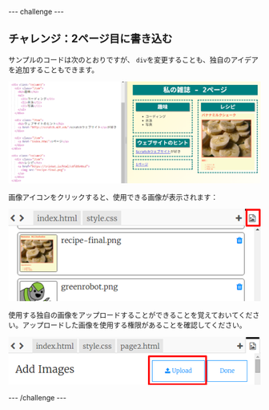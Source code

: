 \--- challenge \---

## チャレンジ：2ページ目に書き込む

サンプルのコードは次のとおりですが、 `div`を変更することも、独自のアイデアを追加することもできます。

![スクリーンショット](images/magazine-page2-challenge.png)

画像アイコンをクリックすると、使用できる画像が表示されます：

![スクリーンショット](images/magazine-images.png)

使用する独自の画像をアップロードすることができることを覚えておいてください。アップロードした画像を使用する権限があることを確認してください。

![スクリーンショット](images/magazine-upload-images.png)

\--- /challenge \---